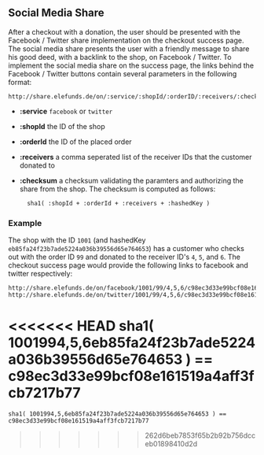 ## Social Media Share

After a checkout with a donation, the user should be presented with the Facebook / Twitter share implementation on the checkout success page. The social media share presents the user with a friendly message to share his good deed, with a backlink to the shop, on Facebook / Twitter. To implement the social media share on the success page, the links behind the Facebook / Twitter buttons contain several parameters in the following format:

    http://share.elefunds.de/on/:service/:shopId/:orderID/:receivers/:checksum

* **:service** `facebook` or `twitter`
* **:shopId** the ID of the shop
* **:orderId** the ID of the placed order
* **:receivers** a comma seperated list of the receiver IDs that the customer donated to
* **:checksum** a checksum validating the paramters and authorizing the share from the shop. The checksum is computed as follows:

        sha1( :shopId + :orderId + :receivers + :hashedKey )

### Example

The shop with the ID `1001` (and hashedKey `eb85fa24f23b7ade5224a036b39556d65e764653`) has a customer who checks out with the order ID `99` and donated to the receiver ID's `4`, `5`, and `6`. The checkout success page would provide the following links to facebook and twitter respectively:

```
http://share.elefunds.de/on/facebook/1001/99/4,5,6/c98ec3d33e99bcf08e161519a4aff3fcb7217b77
http://share.elefunds.de/on/twitter/1001/99/4,5,6/c98ec3d33e99bcf08e161519a4aff3fcb7217b77
```

<<<<<<< HEAD
    sha1( 1001994,5,6eb85fa24f23b7ade5224a036b39556d65e764653 ) == c98ec3d33e99bcf08e161519a4aff3fcb7217b77
=======
    sha1( 1001994,5,6eb85fa24f23b7ade5224a036b39556d65e764653 ) == c98ec3d33e99bcf08e161519a4aff3fcb7217b77
>>>>>>> 262d6beb7853f65b2b92b756dcceb01898410d2d
